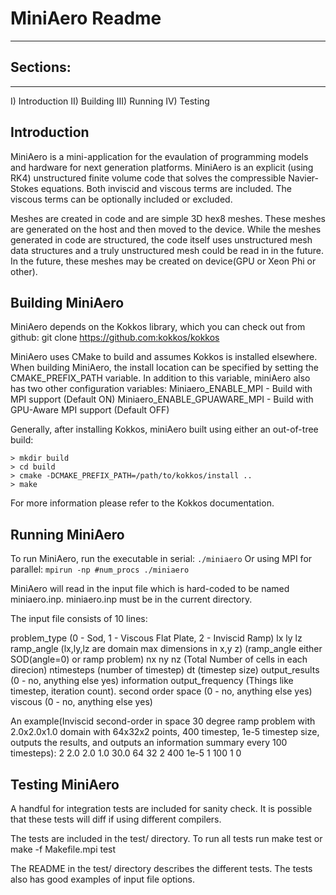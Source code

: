 # MiniAero Readme
---------------

## Sections:
---------
I) Introduction
II) Building
III) Running
IV) Testing


## Introduction

MiniAero is a mini-application for the evaulation of programming models and hardware
for next generation platforms.  MiniAero is an explicit (using RK4) unstructured 
finite volume code that solves the compressible Navier-Stokes equations. Both
inviscid and viscous terms are included.  The viscous terms can be optionally
included or excluded.

Meshes are created in code and are simple 3D hex8 meshes.  These
meshes are generated on the host and then moved to the
device.  While the meshes generated in code are structured, the code itself
uses unstructured mesh data structures and a truly unstructured
mesh could be read in in the future.  In the future, these
meshes may be created on device(GPU or Xeon Phi or other).

## Building MiniAero

MiniAero depends on the Kokkos library, which you can check out from 
github: git clone https://github.com:kokkos/kokkos

MiniAero uses CMake to build and assumes Kokkos is installed elsewhere.
When building MiniAero, the install location can be specified by
setting the CMAKE_PREFIX_PATH variable. In addition to this variable, 
miniAero also has two other configuration variables:
Miniaero_ENABLE_MPI - Build with MPI support (Default ON)
Miniaero_ENABLE_GPUAWARE_MPI - Build with GPU-Aware MPI support (Default OFF)

Generally, after installing Kokkos, miniAero built using either an out-of-tree build:
```
> mkdir build
> cd build
> cmake -DCMAKE_PREFIX_PATH=/path/to/kokkos/install ..
> make
```

For more information please refer to the Kokkos documentation. 

## Running MiniAero
To run MiniAero, run the executable in serial: ``./miniaero``
Or using MPI for parallel: ``mpirun -np #num_procs ./miniaero``

MiniAero will read in the input file which is hard-coded to be named
miniaero.inp.  miniaero.inp must be in the current directory.

The input file consists of 10 lines:

problem_type (0 - Sod, 1 - Viscous Flat Plate, 2 - Inviscid Ramp)
lx ly lz ramp_angle (lx,ly,lz are domain max dimensions in x,y z) (ramp_angle either SOD(angle=0)  or ramp problem)
nx ny nz (Total Number of cells in each direcion)
ntimesteps (number of timestep)
dt (timestep size)
output_results (0 - no, anything else yes)
information output_frequency (Things like timestep, iteration count).
second order space (0 - no, anything else yes)
viscous (0 - no, anything else yes)

An example(Inviscid second-order in space 30 degree ramp problem with 2.0x2.0x1.0 
domain with 64x32x2 points, 400 timestep, 1e-5 timestep size, 
outputs the results, and outputs an information summary every 100 timesteps):
2
2.0 2.0 1.0 30.0
64 32 2
400
1e-5
1
100
1
0

## Testing MiniAero

A handful for integration tests are included for sanity check.  It is possible that these tests
will diff if using different compilers.

The tests are included in the test/ directory. To run all tests run
make test
or
make -f Makefile.mpi test

The README in the test/ directory describes the different tests.  The tests also has good
examples of input file options.
